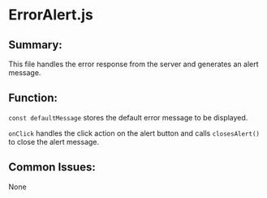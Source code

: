 
# ErrorAlert.js

## Summary:
This file handles the error response from the server and generates an alert message.

## Function:
`const defaultMessage` stores the default error message to be displayed.

`onClick` handles the click action on the alert button and calls `closesAlert()` to close the alert message.

## Common Issues:
None
